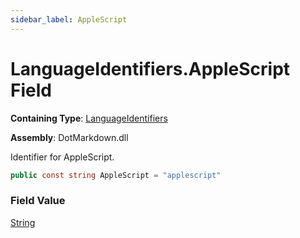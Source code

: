 ```yaml
---
sidebar_label: AppleScript
---
```


# LanguageIdentifiers\.AppleScript Field

**Containing Type**: [LanguageIdentifiers](../index.md)

**Assembly**: DotMarkdown\.dll

  
Identifier for AppleScript\.

```csharp
public const string AppleScript = "applescript"
```

### Field Value

[String](https://docs.microsoft.com/en-us/dotnet/api/system.string)

